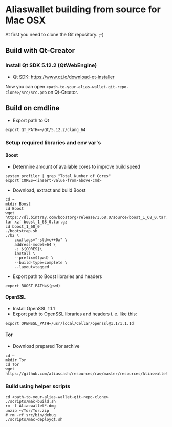 # Aliaswallet building from source for Mac OSX

At first you need to clone the Git repository. ;-)

## Build with Qt-Creator
### Install Qt SDK 5.12.2 (QtWebEngine)
- Qt SDK: https://www.qt.io/download-qt-installer

Now you can open `<path-to-your-alias-wallet-git-repo-clone>/src/src.pro` on Qt-Creator.


## Build on cmdline
- Export path to Qt
```
export QT_PATH=~/Qt/5.12.2/clang_64
```

### Setup required libraries and env var's
#### Boost
- Determine amount of available cores to improve build speed
```
system_profiler | grep "Total Number of Cores"
export CORES=<insert-value-from-above-cmd>
```
- Download, extract and build Boost
```
cd ~
mkdir Boost
cd Boost
wget https://dl.bintray.com/boostorg/release/1.68.0/source/boost_1_68_0.tar.gz
tar xzf boost_1_68_0.tar.gz
cd boost_1_68_0
./bootstrap.sh
./b2 \
    cxxflags="-std=c++0x" \
    address-model=64 \
    -j ${CORES}\
    install \
    --prefix=$(pwd) \
    --build-type=complete \
    --layout=tagged
```
- Export path to Boost libraries and headers
```
export BOOST_PATH=$(pwd)
```

#### OpenSSL
- Install OpenSSL 1.1.1
- Export path to OpenSSL libraries and headers i. e. like this:
```
export OPENSSL_PATH=/usr/local/Cellar/openssl@1.1/1.1.1d
```

#### Tor
- Download prepared Tor archive
```
cd ~
mkdir Tor
cd Tor
wget https://github.com/aliascash/resources/raw/master/resources/Aliaswallet.Tor.libraries.macOS.zip
```

### Build using helper scripts

```
cd <path-to-your-alias-wallet-git-repo-clone>
./scripts/mac-build.sh
rm -f Aliaswallet*.dmg
unzip ~/Tor/Tor.zip
# rm -rf src/bin/debug
./scripts/mac-deployqt.sh
```
